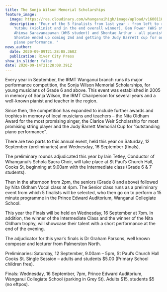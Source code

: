 ```yaml
---
title: The Sonja Wilson Memorial Scholarships
feature_image:
  image: https://res.cloudinary.com/whanganuihigh/image/upload/v1600118043/News/Ben_Power_Ahimsa_Saracvanapavan_Sonja_Wilson_Scholarship_RCP_10.9.20.jpg
  description: "Four of the 5 finalists from last year - from left to right Hideki
    Yutoku (violinist and in the end overall winner), Ben Power (WHS student),
    Ahimsa Saravanapavan (WHS student) and Shontae Arthur - all pianists).
    Shontae ended up coming 2nd and getting the Judy Barrett cup for outstanding
    piano performance. "
news_author:
  date: 2020-09-09T21:28:08.360Z
  publication: River City Press
show_in_slider: false
date: 2020-09-14T21:28:08.391Z
---
```

Every year in September, the IRMT Wanganui branch runs its major performance competition, the Sonja Wilson Memorial Scholarships, for young musicians of Grade 6 and above. This event was established in 2005 in memory of Sonja Wilson, the IRMT Chairperson for several years and a well-known pianist and teacher in the region.

Since then, the competition has expanded to include further awards and trophies in memory of local musicians and teachers – the Nita Oldham Award for the most promising singer, the Clarice Weir Scholarship for most promising string player and the Judy Barrett Memorial Cup for “outstanding piano performance”.

There are two parts to this annual event, held this year on Saturday, 12 September (preliminaries) and Wednesday, 16 September (finals).

The preliminary rounds adjudicated this year by Iain Tetley, Conductor of Whanganui’s Schola Sacra Choir, will take place at St Paul’s Church Hall, Cooks St, beginning at 9.00am with the Intermediate class (Grade 6 & 7 students).

Then in the afternoon from 2pm, the seniors (Grade 8 and above) followed by Nita Oldham Vocal class at 4pm. The Senior class runs as a preliminary event from which 5 finalists will be selected, who then go on to perform a 15 minute programme in the Prince Edward Auditorium, Wanganui Collegiate School.

This year the Finals will be held on Wednesday, 16 September at 7pm. In addition, the winner of the Intermediate Class and the winner of the Nita Oldham trophy, will showcase their talent with a short performance at the end of the evening.

The adjudicator for this year’s finals is Dr Graham Parsons, well known composer and lecturer from Palmerston North.

Preliminaries: Saturday, 12 September, 9.00am – 5pm, St Paul’s Church Hall Cooks St. Single Session – adults and students $5.00 (Primary School children free).

Finals: Wednesday, 16 September, 7pm, Prince Edward Auditorium, Wanganui Collegiate School (parking in Grey St). Adults $15, students $5 (no eftpos).